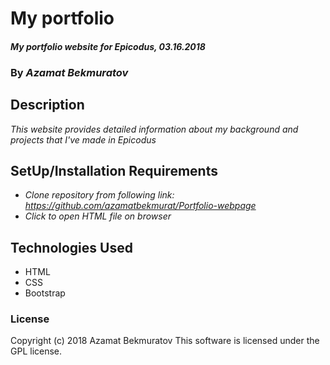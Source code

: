 # My portfolio

#### _My portfolio website for Epicodus, 03.16.2018_

### By _**Azamat Bekmuratov**_

## Description
_This website provides detailed information about my background and projects that I've made in Epicodus_

## SetUp/Installation Requirements
* _Clone repository from following link: https://github.com/azamatbekmurat/Portfolio-webpage_
* _Click to open HTML file on browser_

## Technologies Used
* HTML
* CSS
* Bootstrap

### License
Copyright (c) 2018 Azamat Bekmuratov
This software is licensed under the GPL license.
